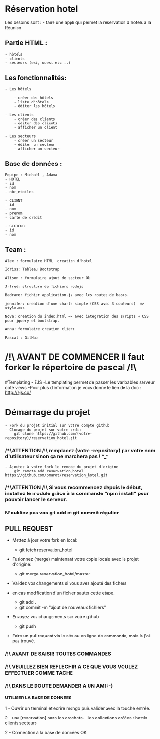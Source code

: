 # Réservation hotel
 Les besoins sont : 
    - faire une appli qui permet la réservation d'hôtels a la Réunion 
     
  
## Partie HTML :
    
    - hôtels
    - clients
    - secteurs (est, ouest etc ..)
    
  
  
## Les fonctionnalités:
    
    - Les hôtels

        - créer des hôtels
        - liste d'hôtels
        - éditer les hôtels

    - Les clients 
        - créer des clients
        - éditer des clients
        - afficher un client

    - Les secteurs
        - créer un secteur 
        - éditer un secteur
        - afficher un secteur 


## Base de données : 
    Equipe : Michaël , Adama
    - HOTEL
    - id 
    - nom
    - nbr_etoiles

    - CLIENT
    - id
    - nom
    - prenom
    - carte de crédit
    
    - SECTEUR
    - id
    - nom



## Team : 

    Alex : formulaire HTML  creation d'hotel   

    Idriss: Tableau Bootstrap 

    Alison : formulaire ajout de secteur Ok
 
    J-fred: structure de fichiers nodejs 

    Badrane: fichier application.js avec les routes de bases. 

    jennifer: creation d'une charte simple (CSS avec 3 couleurs)  => style.css 

    Nova: creation du index.html => avec integration des scripts + CSS pour jquery et bootstrap. 

    Anna: formulaire creation client 

    Pascal : GitHub  


# /!\ AVANT DE COMMENCER Il faut forker le répertoire de pascal /!\ 
###
#Templating - EJS
    -Le templating permet de passer les varibables serveur coté views
    -Pour plus d'information je vous donne le lien de la doc : http://ejs.co/
# Démarrage du projet
    - Fork du projet initial sur votre compte github
    - Clonage du projet sur votre ordi: 
        git clone https://github.com/(votre-repository)/reservation_hotel.git
### /*\ATTENTION /!\ remplacez (votre -repository) par votre nom d'utilisateur sinon ça ne marchera pas ! ^_^
    - Ajoutez à votre fork le remote du projet d'origine
        git remote add reservation_hotel https://github.com/pmarot/reservation_hotel.git
### /*\ATTENTION /!\ Si vous recommencez depuis le début, installez le module grâce à la commande "npm install" pour pouvoir lancer le serveur.

### N'oubliez pas vos git add et git commit régulier
## PULL REQUEST

- Mettez à jour votre fork en local: 
    - git fetch reservation_hotel

- Fusionnez (merge) maintenant votre copie locale avec le projet d'origine: 
    - git merge reservation_hotel/master

- Validez vos changements si vous avez ajouté des fichers

- en cas modification d'un fichier sauter cette etape.
    - git add .
    - git commit -m "ajout de nouveaux fichiers" 

- Envoyez vos changements sur votre github
    - git push
    
- Faire un pull request via le site ou en ligne de commande, mais la j'ai pas trouvé.

### /!\ AVANT DE SAISIR TOUTES COMMANDES

### /!\ VEUILLEZ BIEN REFLECHIR A CE QUE VOUS VOULEZ EFFECTUER COMME TACHE

### /!\ DANS LE DOUTE DEMANDER A UN AMI :-)


#### UTILISER LA BASE DE DONNEES

1 - Ouvrir un terminal et ecrire mongo puis valider avec la touche entrée.

2 - use [reservation] sans les crochets.
    - les collections créées :
        hotels
        clients
        secteurs 



2 - Connection à la base de données OK 